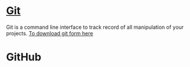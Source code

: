 # [Git](https://git-scm.com/downloads)
Git is a command line interface to track record of all manipulation of your projects.
[To download git form here](https://git-scm.com/downloads)

# GitHub
